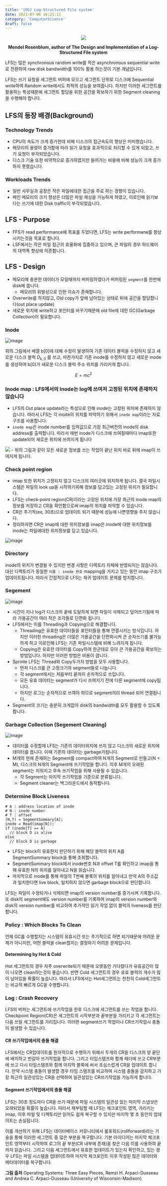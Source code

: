 ```yaml
---
title: '[OS] Log-Structured File system'
date: 2021-07-06 16:21:13
category: 'ComputerScience'
draft: false
---
```


<div align=center>
<div class="card">
  <div class="card__image">
    <img class="image" src="https://user-images.githubusercontent.com/28651727/124206229-ec4dfa80-db1d-11eb-8eee-191d50436808.png"/>
  </div>
</div>

<b>Mendel Rosenblum, author of The Design and Implementation of a Log-Structured File system</b>

</div>

LFS는 많은 synchronous random write를 작은 asynchronous sequential write로 전환하여 raw disk bandwidth를 100% 활용 하는것이 기본 개념입니다.

LFS는 쓰기 요청을 세그먼트 버퍼에 모으고 세그먼트 단위로 디스크에 Sequential write하여 Random write에서도 최적의 성능을 보여줍니다. 하지만 이러한 세그먼트를 활용하는 특성때문에 세그먼트 할당을 위한 공간을 확보하기 위한 Segment cleaning을 수행해야 합니다. 

## LFS의 등장 배경(Background)
### Technology Trends
- CPU의 속도가 크게 증가한데 비해 디스크의 접근속도의 향상은 미미했습니다.
- 메모리의 용량이 증가함에 따라 읽기 요청을 효과적으로 처리할 수 있게 되었고, 쓰기 요청이 부각되었습니다.
- 디스크 기술 또한 비약적으로 증가하였지만 들어가는 비용에 비해 성능이 크게 증가하지 못했습니다.

### Workloads Trends
- 일반 사무실과 공장은 작은 파일에대한 접근을 주로 하는 경향이 있습니다.
- 메인 메모리의 크기 향상은 더많은 파일 캐싱을 가능하게 하였고, 이로인해 읽기보다는 쓰기에 대한 Disk traffic이 부각되었습니다.
 
## LFS - Purpose
- FFS가 read performance에 목표를 두었다면, LFS는 write performane를 향상시키는것을 목표로 합니다.
- LSF에서는 작은 파일 접근의 효율화에 집중하고 있으며, 큰 파일의 경우 하드웨어의 대역폭 향상에 의존합니다.

## LFS - Design
- 메모리에 충분한 데이터가 모일때까지 버퍼링하였다가 버퍼링된 `segment`를 한번에 disk에 씁니다.
  - 메모리의 휘발성으로 인한 이슈가 존재합니다.
- Overwrite를 하지않고, Old copy가 앞에 남아있는 상태로 뒤에 공간을 할당합니다(out place update)
- 새로운 위치에 write하고 포인터를 바꾸기때문에 old file에 대한 GC(Garbage Collection)이 필요합니다.

### Inode

![image](https://user-images.githubusercontent.com/28651727/124464751-8ab4b700-ddcf-11eb-847f-a685571a3d2b.png)

위의 그림에서 배열 b[0]에 대해 수정이 발생하여 기존 데이터 블럭을 수정하지 않고 새로운 디스크 블럭 $D_{k,0}$ 를 쓰고, 마찬가지로 기존 inode를 수정하지 않고 새로운 inode를 생성하여 b[0]가 새로운 디스크 블럭 주소 위치를 가리키게 합니다.

$$E = mc^2$$


### Inode map : LFS에서의 Inode는 log에 쓰여저 고정된 위치에 존재하지 않습니다

- LFS의 Out place update라는 특성으로 인해 inode는 고정된 위치에 존재하지 않습니다. 따라서 LFS는 각 inode의 위치를 파악하기 위해서 `inode map`이라는 자료구조를 사용합니다. 
- `inode map`은 inode number를 입력값으로 가장 최근버전의 inode의 disk address를 출력합니다. 따라서 매번 inode가 디스크에 쓰여질때마다 imap또한 update되어 새로운 위치에 쓰여지게 됩니다
<img src="https://user-images.githubusercontent.com/28651727/124561385-cbb4d600-de78-11eb-93cb-24c0f555fb3c.png"/>
- 위의 그림과 같이 모든 새로운 정보를 쓰는 작업이 끝난 위치 바로 뒤에 imap이 쓰여지게 됩니다.

### Check point region
- imap 또한 위치가 고정되지 않고 디스크의 여러곳에 위치하게 됩니다. 결국 파일시스템은 파일의 look up을 시작하기위해 정보를 담고있는 고정된 위치가 필요합니다.
- LFS는 check-point region(CR)이라는 고정된 위치에 가장 최근의 inode map의 정보를 저장하고 CR을 확인함으로써 imap의 위치를 파악할 수 있습니다.
- CR은 주기적(ex, 30초)으로 업데이트 되기 때문에 성능에 나쁜영향을 주지 않습니다.
- 정리하자면 CR은 imap에 대한 위치정보를 imap은 inode에 대한 위치정보를 inode는 파일에대한 위치정보를 담고 있습니다.

![image](https://user-images.githubusercontent.com/28651727/124563519-10417100-de7b-11eb-8aea-cb7f7b8293f9.png)

### Directory

inode의 위치가 변경될 수 있지만 변경 사항은 디렉토리 자체에 반영되지는 않습니다. 대신 디렉토리가 동일한 `이름 : inode 번호` mapping을 가지고 있는 동안 imap 구조가 업데이트됩니다. 따라서 간접적으로 LFS는 재귀 업데이트 문제를 방지합니다.

### Segement
![image](https://user-images.githubusercontent.com/28651727/124404280-498fb900-dd75-11eb-9dd8-371b7e7d5882.png)

- 시간이 지나 log가 디스크의 끝에 도달하게 되면 파일이 삭제되고 덮어쓰기됨에 따라 가용공간이 여러 작은 조각들로 단편화 됩니다. 
- LFS에서는 이를 Threading과 Copying으로 해결합니다. 
  - Threading은 유효한 데이터들을 포인터들을 통해 연결시키는 방식입니다. 하지만 이러한 threading은 더많은 가용공간을 단편화시켜 큰 순차쓰기를 불가능하게 하고 이로인해 LFS는 기존 파일시스템에 비해 느려지게 됩니다.
  - Copying은 유효한 데이터를 Copy하여 한군데로 모아 큰 가용공간을 확보하는 방법입니다. 하지만 이러한 방법은 비용이 큽니다.
- Sprinte LFS는 Thread와 Copy두가지 방법을 모두 사용합니다. 
  - 먼저 디스크를 큰 고정크기의 segment들로 나눕니다.
  - 각 segment에서는 처음부터 끝까지 순차적으로 쓰입니다.
  - 모든 유효 데이터는 segment가 다시 쓰여지기 전에 다른 segment에 copy됩니다.
  - 하지만 로그는 순차적으로 쓰여야 하므로 segment끼리 thread 되어 연결됩니다.
- Segment의 크기는 충분히 크게잡아 disk의 bandwidth를 모두 활용할 수 있도록 합니다.

### Garbage Collection (Segement Cleaning)
![image](https://user-images.githubusercontent.com/28651727/124466193-57732780-ddd1-11eb-9e83-3cfea927ff31.png)
- 데이터를 수정할때 LFS는 기존의 데이터위치에 쓰지 않고 디스크의 새로운 위치에 데이터를 씁니다. 이때 기존의 데이터는 garbage가됩니다.
- M개의 현재 존재하는 Segment를 compact하여 N개의 Segment로 만들고(N < M), 디스크의 N개의 Segment에 쓰기작업을 합니다. 이후 M개의 오래된 segment는 지워지고 후속 쓰기작업을 위해 사용될 수 있습니다.
  - 각 Segment는 마지막 쓰기작업을 기준으로 분류됩니다.
  - Segment cleaner는 백그라운드에서 동작합니다.

### Determine Block Liveness
```
# A : address location of inode
# N : inode number
# T : offset
(N,T) = SegmentSummary[A];
inode = Read(imap[N]);
if (inode[T] == A) 
  // block D is alive
else
  // block D is garbage
```
- LFS는 block이 유효한지 판단하기 위해 해당 블럭의 위치 A를 SegmentSummary block을 통해 조회합니다. 
- SegmentSummary block에서 inode번호 N과 offset T를 확인하고 imap을 통해 유효한 N의 위치를 알아내고 N을 읽습니다.
- 마지막으로 inode를 통해 파일의 T번째 블록의 위치를 알아내고 만약 A의 주소값과 일치한다면 live block, 일치하지 않으면 garbage block으로 판단합니다.

LFS는 파일이 수정되거나 삭제되면 imap의 version number를 증가시켜 기록합니다. 또 disk의 segment에도 version number를 기록하여 imap의 version number와 disk의 version number를 비교하여 추가적인 읽기 작업 없이 블럭의 liveness를 판단합니다.

### Policy : Which Blocks To Clean
언제 GC를 수행할지는 시스템의 유휴시간 또는 주기적으로 하면 되기때문에 어려운 문제가 아니지만, 어떤 블럭을 clean할지는 결정하기 어려운 문제입니다.

#### Determining by Hot & Cold
Hot 세그먼트의 경우 자주 overwrite되기 때문에 오랫동안 기다렸다가 유휴공간이 많이 나오면 clean하는것이 좋습니다. 반면 Cold 세그먼트의 경우 유효 블럭의 개수가 많이 남아있을 확률이 높습니다. 따라서 LFS에서는 Hot세그먼트는 천천히 Cold세그먼트는 비교적 빠르게 GC을 수행합니다.

### Log : Crash Recovery
LFS의 버퍼는 세그먼트에 쓰기작업을 한후 디스크에 세그먼트를 쓰는 작업을 합니다. Checkpoint Region(CR)은 세그먼트의 시작부분과 끝부분을 가리키고 각 세그먼트는 다음 쓰일 세그먼트를 가리킵니다. 이러한 segment쓰기 작업이나 CR쓰기작업시 충돌이 발생할 수 있습니다. 

#### CR 쓰기작업에서의 충돌 해결
LFS에서는 CR업데이트를 원자적으로 수행하기 위해서 두개의 CR을 디스크의 양 끝단에 배치하고 번갈아 쓰기작업을 합니다. 그리고 타임스템프와 함께 헤더에 쓰고 CR부분에 쓰고 다시 타임스템프와 함께 마지막 블록에 써서 조심스럽게 CR을 업데이트 합니다. 만약 시스템 충돌이 발생할 경우 타임 스템프를 비교하여 시스템 충돌을 감지하고 가장 최근의 일관성있는 CR을 선택하여 일관성있는 CR쓰기작업을 가능하게 합니다.

#### Segment 쓰기작업에서의 충돌 해결
LFS는 30초 정도마다 CR을 쓰기 때문에 파일 시스템의 일관성 있는 마지막 스냅샷은 오래되었을 확률이 높습니다. 따라서 재부팅할 때 LFS는 체크포인트 영역, 가리키는 imap, 이후 파일 및 디렉토리만 읽어도 쉽게 복구할 수 있지만 마지막 몇 초 동안의 업데이트는 손실됩니다.

이를 개선하기 위해 LFS는 데이터베이스 커뮤니티에서 롤포워드(rollforward)라는 기술을 통해 이러한 세그먼트 중 많은 부분을 복구합니다. 기본 아이디어는 마지막 체크포인트 영역부터 시작하여 로그의 끝 부분(CR 내부에 존재)을 찾은 다음 이를 사용하여 끝까지 읽습니다. 그리고 다음 세그먼트에서 유효한 업데이트가 있는지 확인하고, 있는 경우 LFS는 파일 시스템을 업데이트하여 마지막 체크포인트 이후 작성된 많은 데이터와 메타데이터를 복구합니다.

**그림 출처**
Operating Systems: Three Easy Pieces, Remzi H. Arpaci-Dusseau and Andrea C. Arpaci-Dusseau (University of Wisconsin-Madison)